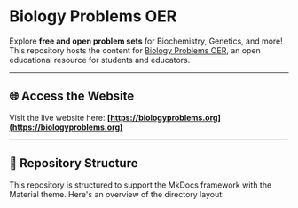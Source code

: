 # Biology Problems OER

Explore **free and open problem sets** for Biochemistry, Genetics, and more! This repository hosts the content for [Biology Problems OER](https://biologyproblems.org), an open educational resource for students and educators.

---

## 🌐 Access the Website

Visit the live website here: **[https://biologyproblems.org](https://biologyproblems.org)**

---

## 📂 Repository Structure

This repository is structured to support the MkDocs framework with the Material theme. Here's an overview of the directory layout:
